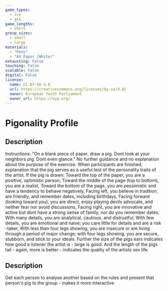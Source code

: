 ```yaml
---
game_types:
  - ice
  - gtk
game_lengths:
  - short
group_sizes:
  - small
  - large
materials:
  - "Pens"
  - "A4 Paper (White)"
exhausting: False
touching: False
scalable: False
digital: False
license:
  name: CC BY-SA 4.0
  url: https://creativecommons.org/licenses/by-sa/4.0/
  owner: European Youth Parliament
  owner_url: https://eyp.org/
---
```

# Pigonality Profile

## Description
Instructions: "On a blank piece of paper, draw a pig. Dont look at your neighbors pig. Dont even glance." No further guidance and no explanation about the purpose of the exercise. When participants are finished, explanation that the pig serves as a useful test of the personality traits of the artist. If the pig is drawn:
 Toward the top of the paper, you are a positive, optimistic person,
 Toward the middle of the page (top to bottom), you are a realist,
 Toward the bottom of the page, you are pessimistic and have a tendency to behave negatively,
 Facing left, you believe in tradition, are friendly, and remember dates, including birthdays,
 Facing forward (looking toward you), you are direct, enjoy playing devils advocate, and neither fear nor avoid discussions,
 Facing right, you are innovative and active but dont have a strong sense of family, nor do you remember dates,
 With many details, you are analytical, cautious, and distrustful,
 With few details, you are emotional and naive; you care little for details and are a risk -taker,
 With less than four legs showing, you are insecure or are living through a period of major change; with four legs showing, you are secure, stubborn, and stick to your ideals.
 Further the size of the pigs ears indicates how good a listener the artist is - large is good. And the length of the pigs tail - again, more is better - indicates the quality of the artists sex life.

## Description
Get each person to analyse another based on the rules and present that person's pig to the group - makes it more interactive

